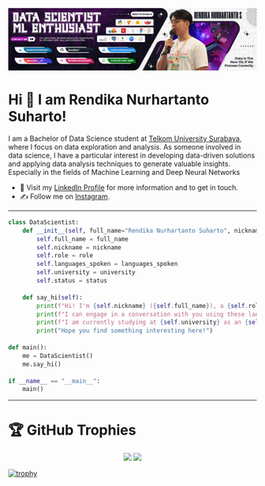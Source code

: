 <a href="https://github.com/Rendika7/Rendika7.git" align="center">
  <picture>
    <source media="(prefers-color-scheme: dark)" srcset="Header Github.png">
    <img alt="Impressive Profile READMEs Screenshot" src="Header Github.png">
  </picture>
</a>

# Hi 👋 I am Rendika Nurhartanto Suharto! 
I am a Bachelor of Data Science student at [Telkom University Surabaya](https://surabaya.telkomuniversity.ac.id/), where I focus on data exploration and analysis. As someone involved in data science, I have a particular interest in developing data-driven solutions and applying data analysis techniques to generate valuable insights. Especially in the fields of Machine Learning and Deep Neural Networks
- 🏡 Visit my [LinkedIn Profile](https://www.linkedin.com/in/rendika-nurhartanto-s-882431218/) for more information and to get in touch.
- ✍️ Follow me on [Instagram](https://www.instagram.com/rendika__07/?hl=en).

--- --- --- --- --- --- --- --- --- --- --- --- --- --- --- --- --- --- --- --- --- --- --- --- ---

```python
class DataScientist:
    def __init__(self, full_name="Rendika Nurhartanto Suharto", nickname="Rendika", role="Data Scientist", languages_spoken=["id_ID", "en_US"], university="Telkom University Surabaya", status="Undergraduate Student"):
        self.full_name = full_name
        self.nickname = nickname
        self.role = role
        self.languages_spoken = languages_spoken
        self.university = university
        self.status = status

    def say_hi(self):
        print(f"Hi! I'm {self.nickname} ({self.full_name}), a {self.role}.")
        print(f"I can engage in a conversation with you using these languages: {', '.join(self.languages_spoken)}")
        print(f"I am currently studying at {self.university} as an {self.status}.")
        print("Hope you find something interesting here!")

def main():
    me = DataScientist()
    me.say_hi()

if __name__ == "__main__":
    main()
```
--- --- --- --- ---
# 🏆 GitHub Trophies

<p align="center">
  <img src="https://github-readme-stats.vercel.app/api?username=Rendika7&show_icons=true&theme=bear" width="400">
  <!--- <img src="https://github-readme-streak-stats.herokuapp.com?user=Rendika7&theme=dark&hide_border=true" width="400"> --->
  <img height="180em" src="https://github-readme-stats-eight-theta.vercel.app/api/top-langs/?username=Rendika7&layout=compact&langs_count=6&theme=buefy"/>
</p>

[![trophy](https://github-profile-trophy.vercel.app/?username=Rendika7&theme=onedark&column=10&margin-w=15&margin-h=15&row=1)](https://github.com/ryo-ma/github-profile-trophy)

<!---
## Github Statistic
<p align="center">
<a href="https://github.com/FahriPutra00/FahriPutra00">
  <img height="180em" src="https://github-readme-stats-eight-theta.vercel.app/api/top-langs/?username=FahriPutra00&layout=compact&langs_count=8&theme=buefy"/>
<img height="180em" src="https://github-readme-stats-eight-theta.vercel.app/api?username=FahriPutra00&show_icons=true&theme=buefy&include_all_commits=true&count_private=true"/>
  <img height="180em" src="https://github-readme-stats-eight-theta.vercel.app/api?username=FahriPutra00&show_icons=true&theme=algolia&include_all_commits=true&count_private=true"/>
  <img height="180em" src="https://github-readme-stats-eight-theta.vercel.app/api/top-langs/?username=FahriPutra00&theme=algolia"/>
</a>
</p>
--->

<!---
Rendika7/Rendika7 is a ✨ special ✨ repository because its `README.md` (this file) appears on your GitHub profile.
You can click the Preview link to take a look at your changes.
--->

